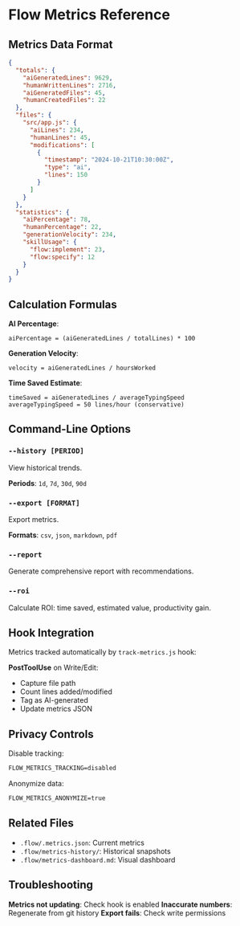 # Flow Metrics Reference

## Metrics Data Format

```json
{
  "totals": {
    "aiGeneratedLines": 9629,
    "humanWrittenLines": 2716,
    "aiGeneratedFiles": 45,
    "humanCreatedFiles": 22
  },
  "files": {
    "src/app.js": {
      "aiLines": 234,
      "humanLines": 45,
      "modifications": [
        {
          "timestamp": "2024-10-21T10:30:00Z",
          "type": "ai",
          "lines": 150
        }
      ]
    }
  },
  "statistics": {
    "aiPercentage": 78,
    "humanPercentage": 22,
    "generationVelocity": 234,
    "skillUsage": {
      "flow:implement": 23,
      "flow:specify": 12
    }
  }
}
```

## Calculation Formulas

**AI Percentage**:
```
aiPercentage = (aiGeneratedLines / totalLines) * 100
```

**Generation Velocity**:
```
velocity = aiGeneratedLines / hoursWorked
```

**Time Saved Estimate**:
```
timeSaved = aiGeneratedLines / averageTypingSpeed
averageTypingSpeed = 50 lines/hour (conservative)
```

## Command-Line Options

### `--history [PERIOD]`

View historical trends.

**Periods**: `1d`, `7d`, `30d`, `90d`

### `--export [FORMAT]`

Export metrics.

**Formats**: `csv`, `json`, `markdown`, `pdf`

### `--report`

Generate comprehensive report with recommendations.

### `--roi`

Calculate ROI: time saved, estimated value, productivity gain.

## Hook Integration

Metrics tracked automatically by `track-metrics.js` hook:

**PostToolUse** on Write/Edit:
- Capture file path
- Count lines added/modified
- Tag as AI-generated
- Update metrics JSON

## Privacy Controls

Disable tracking:
```markdown
FLOW_METRICS_TRACKING=disabled
```

Anonymize data:
```markdown
FLOW_METRICS_ANONYMIZE=true
```

## Related Files

- `.flow/.metrics.json`: Current metrics
- `.flow/metrics-history/`: Historical snapshots
- `.flow/metrics-dashboard.md`: Visual dashboard

## Troubleshooting

**Metrics not updating**: Check hook is enabled
**Inaccurate numbers**: Regenerate from git history
**Export fails**: Check write permissions
